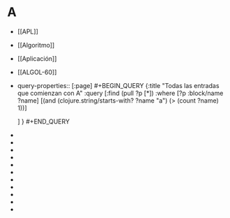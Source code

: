 # A
- [[APL]]
- [[Algoritmo]]
- [[Aplicación]]
- [[ALGOL-60]]
- query-properties:: [:page]
  #+BEGIN_QUERY
  {:title "Todas las entradas que comienzan con A"
   :query [:find (pull ?p [*])
           :where 
           [?p :block/name ?name]
  	 [(and (clojure.string/starts-with? ?name "a") (> (count ?name) 1))]
           
  	 ]
  }
  #+END_QUERY
-
-
-
-
-
-
-
-
-
-
-